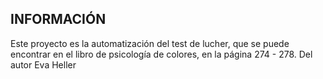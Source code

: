 ## INFORMACIÓN 

Este proyecto es la automatización del test de lucher, que se puede encontrar en el libro de psicología de colores, en la página 274 - 278. 
Del autor Eva Heller
